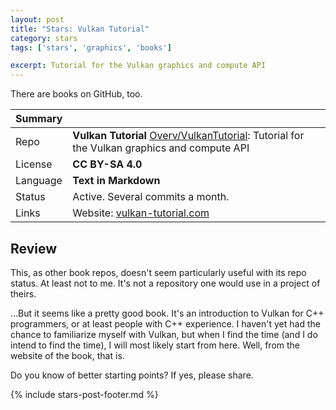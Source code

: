 ```yaml
---
layout: post
title: "Stars: Vulkan Tutorial"
category: stars
tags: ['stars', 'graphics', 'books']

excerpt: Tutorial for the Vulkan graphics and compute API
---
```


There are books on GitHub, too.

| Summary | |
|---|---|
| Repo     | **Vulkan Tutorial** [Overv/VulkanTutorial](https://github.com/Overv/VulkanTutorial): Tutorial for the Vulkan graphics and compute API |
| License  | **CC BY-SA 4.0** |
| Language | **Text in Markdown** |
| Status   | Active. Several commits a month. |
| Links    | Website: [vulkan-tutorial.com](https://vulkan-tutorial.com/) |

## Review

This, as other book repos, doesn't seem particularly useful with its repo status. At least not to me. It's not a repository one would use in a project of theirs.

...But it seems like a pretty good book. It's an introduction to Vulkan for C++ programmers, or at least people with C++ experience. I haven't yet had the chance to familiarize myself with Vulkan, but when I find the time (and I do intend to find the time), I will most likely start from here. Well, from the website of the book, that is.

Do you know of better starting points? If yes, please share.

{% include stars-post-footer.md %}
